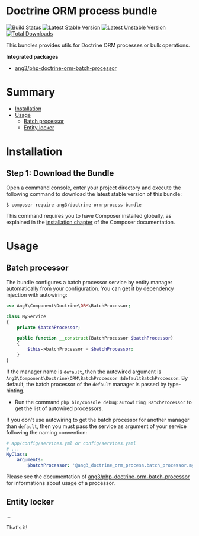 Doctrine ORM process bundle
===========================

[![Build Status](https://travis-ci.org/Ang3/doctrine-orm-process-bundle.svg?branch=master)](https://travis-ci.org/Ang3/doctrine-orm-process-bundle) 
[![Latest Stable Version](https://poser.pugx.org/ang3/doctrine-orm-process-bundle/v/stable)](https://packagist.org/packages/ang3/doctrine-orm-process-bundle) 
[![Latest Unstable Version](https://poser.pugx.org/ang3/doctrine-orm-process-bundle/v/unstable)](https://packagist.org/packages/ang3/doctrine-orm-process-bundle) 
[![Total Downloads](https://poser.pugx.org/ang3/doctrine-orm-process-bundle/downloads)](https://packagist.org/packages/ang3/doctrine-orm-process-bundle)

This bundles provides utils for Doctrine ORM processes or bulk operations.

**Integrated packages**
- [ang3/php-doctrine-orm-batch-processor](https://github.com/Ang3/php-doctrine-orm-batch-processor)

Summary
=======

- [Installation](#installation)
- [Usage](#usage)
    - [Batch processor](#batch-processor)
    - [Entity locker](#entity-locker)

Installation
============

Step 1: Download the Bundle
---------------------------

Open a command console, enter your project directory and execute the
following command to download the latest stable version of this bundle:

```console
$ composer require ang3/doctrine-orm-process-bundle
```

This command requires you to have Composer installed globally, as explained
in the [installation chapter](https://getcomposer.org/doc/00-intro.md)
of the Composer documentation.

Usage
=====

Batch processor
---------------

The bundle configures a batch processor service by entity manager automatically from your configuration. 
You can get it by dependency injection with autowiring:

```php
use Ang3\Component\Doctrine\ORM\BatchProcessor;

class MyService
{
    private $batchProcessor;

    public function __construct(BatchProcessor $batchProcessor)
    {
        $this->batchProcessor = $batchProcessor;
    }
}
```

If the manager name is ```default```, then the autowired argument is 
```Ang3\Component\Doctrine\ORM\BatchProcessor $defaultBatchProcessor```. By default, the batch processor 
of the ```default``` manager is passed by type-hinting.

- Run the command ```php bin/console debug:autowiring BatchProcessor``` to get the list of autowired processors.

If you don't use autowiring to get the batch processor for another manager than ```default```, 
then you must pass the service as argument of your service following the naming convention:

```yaml
# app/config/services.yml or config/services.yaml
# ...
MyClass:
    arguments:
        $batchProcessor: '@ang3_doctrine_orm_process.batch_processor.my_manager'
```

Please see the documentation of 
[ang3/php-doctrine-orm-batch-processor](https://github.com/Ang3/php-doctrine-orm-batch-processor) 
for informations about usage of a processor.

Entity locker
-------------

...

That's it!